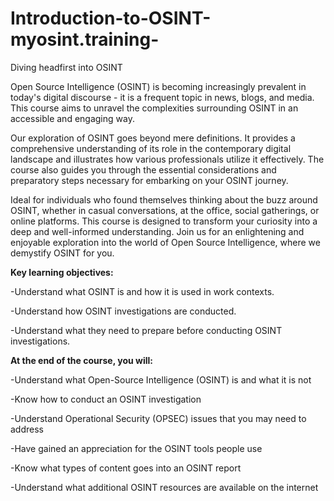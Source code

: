 # Introduction-to-OSINT-myosint.training-
Diving headfirst into OSINT

Open Source Intelligence (OSINT) is becoming increasingly prevalent in today's digital discourse - it is a frequent topic in news, blogs, and media. This course aims to unravel the complexities surrounding OSINT in an accessible and engaging way.

Our exploration of OSINT goes beyond mere definitions. It provides a comprehensive understanding of its role in the contemporary digital landscape and illustrates how various professionals utilize it effectively. The course also guides you through the essential considerations and preparatory steps necessary for embarking on your OSINT journey.

Ideal for individuals who found themselves thinking about the buzz around OSINT, whether in casual conversations, at the office, social gatherings, or online platforms. This course is designed to transform your curiosity into a deep and well-informed understanding. Join us for an enlightening and enjoyable exploration into the world of Open Source Intelligence, where we demystify OSINT for you.


**Key learning objectives:**

  -Understand what OSINT is and how it is used in work contexts.

  -Understand how OSINT investigations are conducted.

  -Understand what they need to prepare before conducting OSINT investigations.



**At the end of the course, you will:**

  -Understand what Open-Source Intelligence (OSINT) is and what it is not

  -Know how to conduct an OSINT investigation

  -Understand Operational Security (OPSEC) issues that you may need to address

  -Have gained an appreciation for the OSINT tools people use

  -Know what types of content goes into an OSINT report

  -Understand what additional OSINT resources are available on the internet

